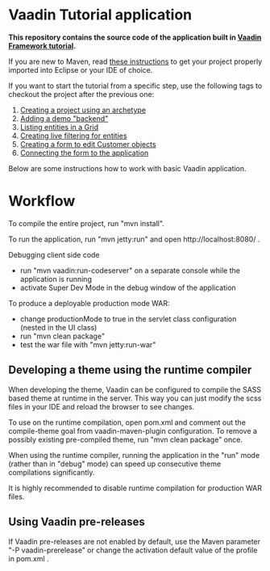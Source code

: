 Vaadin Tutorial application
==============

**This repository contains the source code of the application built in [Vaadin Framework tutorial](http://vaadin.com/tutorial).**

If you are new to Maven, read [these instructions](https://vaadin.com/blog/-/blogs/the-maven-essentials-for-the-impatient-developer) to get your project properly imported into Eclipse or your IDE of choice.

If you want to start the tutorial from a specific step, use the following tags to checkout the project after the previous one:

 1. [Creating a project using an archetype](https://github.com/vaadin/tutorial/tree/v7-step2)
 2. [Adding a demo "backend"](https://github.com/vaadin/tutorial/tree/v7-step2)
 3. [Listing entities in a Grid](https://github.com/vaadin/tutorial/tree/v7-step3)
 4. [Creating live filtering for entities](https://github.com/vaadin/tutorial/tree/v7-step4)
 5. [Creating a form to edit Customer objects](https://github.com/vaadin/tutorial/tree/v7-step5)
 6. [Connecting the form to the application](https://github.com/vaadin/tutorial/tree/v7-step6)

Below are some instructions how to work with basic Vaadin application.

Workflow
========

To compile the entire project, run "mvn install".

To run the application, run "mvn jetty:run" and open http://localhost:8080/ .

Debugging client side code
  - run "mvn vaadin:run-codeserver" on a separate console while the application is running
  - activate Super Dev Mode in the debug window of the application

To produce a deployable production mode WAR:
- change productionMode to true in the servlet class configuration (nested in the UI class)
- run "mvn clean package"
- test the war file with "mvn jetty:run-war"

Developing a theme using the runtime compiler
-------------------------

When developing the theme, Vaadin can be configured to compile the SASS based
theme at runtime in the server. This way you can just modify the scss files in
your IDE and reload the browser to see changes.

To use on the runtime compilation, open pom.xml and comment out the compile-theme 
goal from vaadin-maven-plugin configuration. To remove a possibly existing 
pre-compiled theme, run "mvn clean package" once.

When using the runtime compiler, running the application in the "run" mode 
(rather than in "debug" mode) can speed up consecutive theme compilations
significantly.

It is highly recommended to disable runtime compilation for production WAR files.

Using Vaadin pre-releases
-------------------------

If Vaadin pre-releases are not enabled by default, use the Maven parameter
"-P vaadin-prerelease" or change the activation default value of the profile in pom.xml .
